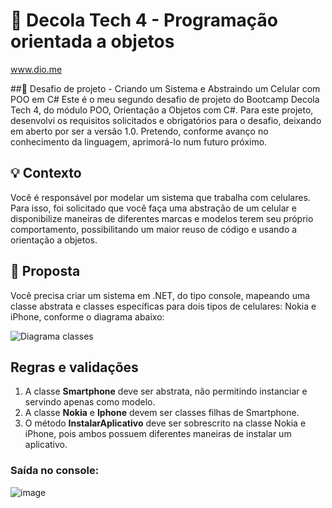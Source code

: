 # 🚀 Decola Tech 4 - Programação orientada a objetos
www.dio.me

##🌟 Desafio de projeto - Criando um Sistema e Abstraindo um Celular com POO em C#
Este é o meu segundo desafio de projeto do Bootcamp Decola Tech 4, do módulo POO, Orientação a Objetos com C#. Para este projeto, desenvolvi os requisitos solicitados e obrigatórios para o desafio, deixando em aberto por ser a versão 1.0. Pretendo, conforme avanço no conhecimento da linguagem, aprimorá-lo num futuro próximo.

## 💡 Contexto
Você é responsável por modelar um sistema que trabalha com celulares. Para isso, foi solicitado que você faça uma abstração de um celular e disponibilize maneiras de diferentes marcas e modelos terem seu próprio comportamento, possibilitando um maior reuso de código e usando a orientação a objetos.

## 📌 Proposta
Você precisa criar um sistema em .NET, do tipo console, mapeando uma classe abstrata e classes específicas para dois tipos de celulares: Nokia e iPhone, conforme o diagrama abaixo:

![Diagrama classes](Imagens/diagrama.png)

## Regras e validações
1. A classe **Smartphone** deve ser abstrata, não permitindo instanciar e servindo apenas como modelo.
2. A classe **Nokia** e **Iphone** devem ser classes filhas de Smartphone.
3. O método **InstalarAplicativo** deve ser sobrescrito na classe Nokia e iPhone, pois ambos possuem diferentes maneiras de instalar um aplicativo.

### Saída no console:

![image](https://github.com/tainasays/decolaTech4-desafio-projeto2/assets/102188509/df31c623-81b3-46ed-b3e5-42fdcd52d5b9)

